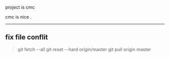 project is cmc 

cmc is nice .

-----
## fix file conflit 
>git fetch --all
git reset --hard origin/master
git pull origin master

